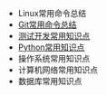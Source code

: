 - Linux常用命令总结
- [Git常用命令总结](https://github.com/verolls/SDET_interview/blob/main/Git常用命令总结.md)
- [测试开发常用知识点](https://github.com/verolls/SDET_interview/blob/main/测试开发常用知识点.md)
- [Python常用知识点](https://github.com/verolls/SDET_interview/blob/main/Python常用知识点.md)
- 操作系统常用知识点
- 计算机网络常用知识点
- 数据库常用知识点